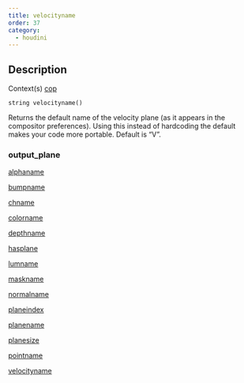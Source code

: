 ```yaml
---
title: velocityname
order: 37
category:
  - houdini
---
```


## Description

Context(s) [cop](../contexts/cop.html)

`string velocityname()`

Returns the default name of the velocity plane (as it appears in the
compositor preferences). Using this instead of hardcoding the default makes
your code more portable. Default is “V”.

### output_plane

[alphaname](alphaname.html)

[bumpname](bumpname.html)

[chname](chname.html)

[colorname](colorname.html)

[depthname](depthname.html)

[hasplane](hasplane.html)

[lumname](lumname.html)

[maskname](maskname.html)

[normalname](normalname.html)

[planeindex](planeindex.html)

[planename](planename.html)

[planesize](planesize.html)

[pointname](pointname.html)

[velocityname](velocityname.html)
